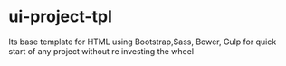 # ui-project-tpl
Its base template for HTML using Bootstrap,Sass, Bower, Gulp for quick start of any project without re investing the wheel

